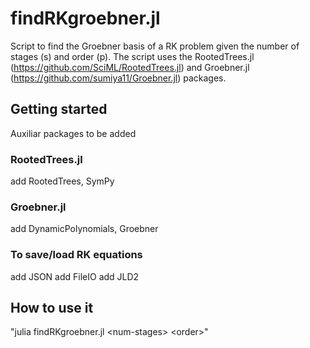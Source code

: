 # findRKgroebner.jl
Script to find the Groebner basis of a RK problem given the number of stages (s)
and order (p). The script uses the RootedTrees.jl (https://github.com/SciML/RootedTrees.jl) 
and Groebner.jl (https://github.com/sumiya11/Groebner.jl) packages.

## Getting started
Auxiliar packages to be added
### RootedTrees.jl
add RootedTrees, SymPy
### Groebner.jl
add DynamicPolynomials, Groebner
### To save/load RK equations
add JSON
add FileIO
add JLD2

## How to use it
"julia findRKgroebner.jl <num-stages\> <order\>"